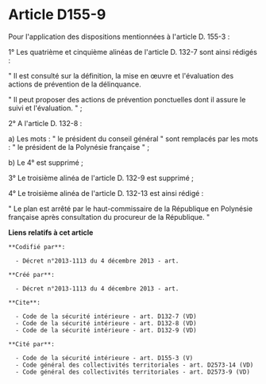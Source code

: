# Article D155-9

Pour l'application des dispositions mentionnées à l'article D. 155-3 : 

1° Les quatrième et cinquième alinéas de l'article D. 132-7 sont ainsi rédigés : 

" Il est consulté sur la définition, la mise en œuvre et l'évaluation des actions de prévention de la délinquance. 

" Il peut proposer des actions de prévention ponctuelles dont il assure le suivi et l'évaluation. " ; 

2° A l'article D. 132-8 : 

a) Les mots : " le président du conseil général " sont remplacés par les mots : " le président de la Polynésie française " ; 

b) Le 4° est supprimé ; 

3° Le troisième alinéa de l'article D. 132-9 est supprimé ; 

4° Le troisième alinéa de l'article D. 132-13 est ainsi rédigé : 

" Le plan est arrêté par le haut-commissaire de la République en Polynésie française après consultation du procureur de la
République. "

**Liens relatifs à cet article**

	**Codifié par**:

	  - Décret n°2013-1113 du 4 décembre 2013 - art.

	**Créé par**:

	  - Décret n°2013-1113 du 4 décembre 2013 - art.

	**Cite**:

	  - Code de la sécurité intérieure - art. D132-7 (VD)
	  - Code de la sécurité intérieure - art. D132-8 (VD)
	  - Code de la sécurité intérieure - art. D132-9 (VD)

	**Cité par**:

	  - Code de la sécurité intérieure - art. D155-3 (V)
	  - Code général des collectivités territoriales - art. D2573-14 (VD)
	  - Code général des collectivités territoriales - art. D2573-9 (VD)
